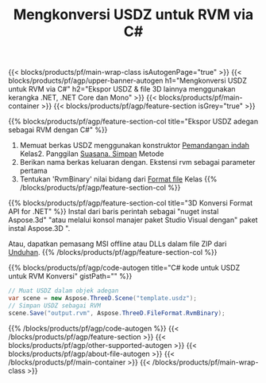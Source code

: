 ﻿---
title: Mengkonversi USDZ untuk RVM via C# 
description: Mengkonversi USDZ & file 3D lainnya menggunakan .NET API
url: /id/net/conversion/usdz-to-rvm/
family: 3d
platformtag: net
feature: conversion
informat: USDZ
outformat: RVM
otherformats: DRC ASE 3MF AMF GLTF OBJ DXF RVM 
---
{{< blocks/products/pf/main-wrap-class isAutogenPage="true" >}}
{{< blocks/products/pf/agp/upper-banner-autogen h1="Mengkonversi USDZ untuk RVM via C#" h2="Ekspor USDZ & file 3D lainnya menggunakan kerangka .NET, .NET Core dan Mono" >}}
{{< blocks/products/pf/main-container >}}
{{< blocks/products/pf/agp/feature-section isGrey="true" >}}

{{% blocks/products/pf/agp/feature-section-col title="Ekspor USDZ adegan sebagai RVM dengan C#" %}}
1. Memuat berkas USDZ menggunakan konstruktor [Pemandangan indah](https://apireference.aspose.com/3d/net/aspose.threed/scene) Kelas2. Panggilan [Suasana. Simpan](https://apireference.aspose.com/3d/net/aspose.threed/scene/methods/save/index) Metode
3. Berikan nama berkas keluaran dengan. Ekstensi rvm sebagai parameter pertama
4. Tentukan 'RvmBinary' nilai bidang dari [Format file](https://apireference.aspose.com/3d/net/aspose.threed/fileformat/fields/index) Kelas
{{% /blocks/products/pf/agp/feature-section-col %}}

{{% blocks/products/pf/agp/feature-section-col title="3D Konversi Format API for .NET" %}}
Instal dari baris perintah sebagai "nuget instal Aspose.3d" "atau melalui konsol manajer paket Studio Visual dengan" paket instal Aspose.3D ".

Atau, dapatkan pemasang MSI offline atau DLLs dalam file ZIP dari [Unduhan](https://downloads.aspose.com/3d/net).
{{% /blocks/products/pf/agp/feature-section-col %}}

{{% blocks/products/pf/agp/code-autogen title="C# kode untuk USDZ untuk RVM Konversi" gistPath="" %}}
```cs
// Muat USDZ dalam objek adegan 
var scene = new Aspose.ThreeD.Scene("template.usdz");
// Simpan USDZ sebagai RVM 
scene.Save("output.rvm", Aspose.ThreeD.FileFormat.RvmBinary);

```
{{% /blocks/products/pf/agp/code-autogen %}}
{{< /blocks/products/pf/agp/feature-section >}}
{{< blocks/products/pf/agp/other-supported-autogen >}}
{{< blocks/products/pf/agp/about-file-autogen >}}
{{< /blocks/products/pf/main-container >}}
{{< /blocks/products/pf/main-wrap-class >}}